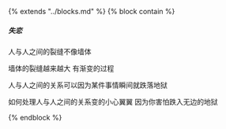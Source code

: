 {% extends "../blocks.md" %} {% block contain %}
##### 失恋

人与人之间的裂缝不像墙体

墙体的裂缝越来越大 有渐变的过程

人与人之间的关系可以因为某件事情瞬间就跌落地狱 

如何处理人与人之间的关系变的小心翼翼 因为你害怕跌入无边的地狱


{% endblock %}